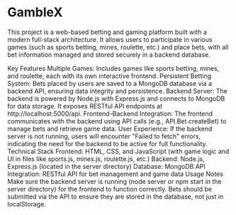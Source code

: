 # GambleX
This project is a web-based betting and gaming platform built with a modern full-stack architecture. It allows users to participate in various games (such as sports betting, mines, roulette, etc.) and place bets, with all bet information managed and stored securely in a backend database.

Key Features
Multiple Games: Includes games like sports betting, mines, and roulette, each with its own interactive frontend.
Persistent Betting System: Bets placed by users are saved to a MongoDB database via a backend API, ensuring data integrity and persistence.
Backend Server: The backend is powered by Node.js with Express.js and connects to MongoDB for data storage. It exposes RESTful API endpoints at http://localhost:5000/api.
Frontend-Backend Integration: The frontend communicates with the backend using API calls (e.g., API.Bet.createBet) to manage bets and retrieve game data.
User Experience: If the backend server is not running, users will encounter "Failed to fetch" errors, indicating the need for the backend to be active for full functionality.
Technical Stack
Frontend: HTML, CSS, and JavaScript (with game logic and UI in files like sports.js, mines.js, roulette.js, etc.)
Backend: Node.js, Express.js (located in the server directory)
Database: MongoDB
API Integration: RESTful API for bet management and game data
Usage Notes
Make sure the backend server is running (node server or npm start in the server directory) for the frontend to function correctly.
Bets should be submitted via the API to ensure they are stored in the database, not just in localStorage.
